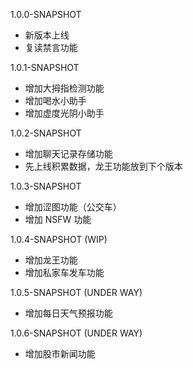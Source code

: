 1.0.0-SNAPSHOT
- 新版本上线
- 复读禁言功能

1.0.1-SNAPSHOT
- 增加大拇指检测功能
- 增加喝水小助手
- 增加虚度光阴小助手

1.0.2-SNAPSHOT
- 增加聊天记录存储功能
- 先上线积累数据，龙王功能放到下个版本

1.0.3-SNAPSHOT
- 增加涩图功能（公交车）
- 增加 NSFW 功能

1.0.4-SNAPSHOT (WIP)
- 增加龙王功能
- 增加私家车发车功能

1.0.5-SNAPSHOT (UNDER WAY)
- 增加每日天气预报功能

1.0.6-SNAPSHOT (UNDER WAY)
- 增加股市新闻功能